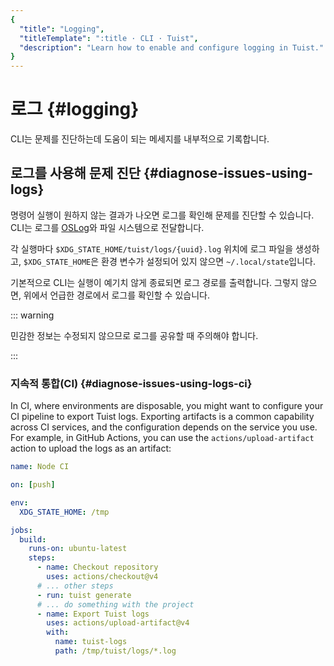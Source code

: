 ```yaml
---
{
  "title": "Logging",
  "titleTemplate": ":title · CLI · Tuist",
  "description": "Learn how to enable and configure logging in Tuist."
}
---
```

# 로그 {#logging}

CLI는 문제를 진단하는데 도움이 되는 메세지를 내부적으로 기록합니다.

## 로그를 사용해 문제 진단 {#diagnose-issues-using-logs}

명령어 실행이 원하지 않는 결과가 나오면 로그를 확인해 문제를 진단할 수 있습니다. CLI는 로그를
[OSLog](https://developer.apple.com/documentation/os/oslog)와 파일 시스템으로 전달합니다.

각 실행마다 `$XDG_STATE_HOME/tuist/logs/{uuid}.log` 위치에 로그 파일을 생성하고,
`$XDG_STATE_HOME`은 환경 변수가 설정되어 있지 않으면 `~/.local/state`입니다.

기본적으로 CLI는 실행이 예기치 않게 종료되면 로그 경로를 출력합니다. 그렇지 않으면, 위에서 언급한 경로에서 로그를 확인할 수 있습니다.

::: warning
<!-- -->
민감한 정보는 수정되지 않으므로 로그를 공유할 때 주의해야 합니다.
<!-- -->
:::

### 지속적 통합(CI) {#diagnose-issues-using-logs-ci}

In CI, where environments are disposable, you might want to configure your CI
pipeline to export Tuist logs. Exporting artifacts is a common capability across
CI services, and the configuration depends on the service you use. For example,
in GitHub Actions, you can use the `actions/upload-artifact` action to upload
the logs as an artifact:

```yaml
name: Node CI

on: [push]

env:
  XDG_STATE_HOME: /tmp

jobs:
  build:
    runs-on: ubuntu-latest
    steps:
      - name: Checkout repository
        uses: actions/checkout@v4
      # ... other steps
      - run: tuist generate
      # ... do something with the project
      - name: Export Tuist logs
        uses: actions/upload-artifact@v4
        with:
          name: tuist-logs
          path: /tmp/tuist/logs/*.log
```
